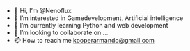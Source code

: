 - 👋 Hi, I’m @Nenoflux
- 👀 I’m interested in Gamedevelopment, Artificial intelligence
- 🌱 I’m currently learning Python and web development
- 💞️ I’m looking to collaborate on ...
- 📫 How to reach me 
kooperarmando@gmail.com
<!---
Nenoflux/Nenoflux is a ✨ special ✨ repository because its `README.md` (this file) appears on your GitHub profile.
You can click the Preview link to take a look at your changes.
--->
